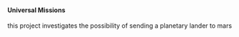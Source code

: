 #### Universal Missions

this project investigates the possibility of sending a planetary lander to mars

